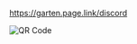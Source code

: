 <https://garten.page.link/discord>

![QR Code](https://chart.googleapis.com/chart?cht=qr&chl=https://garten.page.link/discord&chs=180x180)